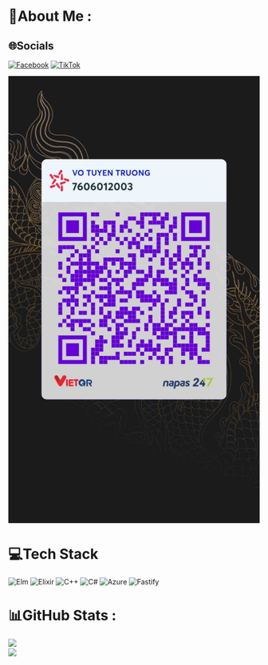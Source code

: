 # 💫About Me :

## 🌐Socials
[![Facebook](https://img.shields.io/badge/Facebook-%231877F2.svg?logo=Facebook&logoColor=white)](https://facebook.com/@TRUONG7613) [![TikTok](https://img.shields.io/badge/TikTok-%23000000.svg?logo=TikTok&logoColor=white)](https://tiktok.com/@𝓣𝓡𝓤̛𝓞̛̀𝓝𝓖⁷⁶¹³) 






![QR CODE MBBANK](https://raw.githubusercontent.com/VTT7613VN/VTT7613VN/H%C3%ACnh-%E1%BA%A3nh/F07F5C44-EC99-41F1-99D7-9320752157F8.jpeg)




# 💻Tech Stack
![Elm](https://img.shields.io/badge/Elm-60B5CC?style=plastic&logo=elm&logoColor=white) ![Elixir](https://img.shields.io/badge/elixir-%234B275F.svg?style=plastic&logo=elixir&logoColor=white) ![C++](https://img.shields.io/badge/c++-%2300599C.svg?style=plastic&logo=c%2B%2B&logoColor=white) ![C#](https://img.shields.io/badge/c%23-%23239120.svg?style=plastic&logo=c-sharp&logoColor=white) ![Azure](https://img.shields.io/badge/azure-%230072C6.svg?style=plastic&logo=azure-devops&logoColor=white) ![Fastify](https://img.shields.io/badge/fastify-%23000000.svg?style=plastic&logo=fastify&logoColor=white)
# 📊GitHub Stats :
![](https://github-readme-stats.vercel.app/api?username=VTT7613VN&theme=radical&hide_border=false&include_all_commits=false&count_private=true)<br/>
[![](https://visitcount.itsvg.in/api?id=VTT7613VN&icon=3&color=0)](https://www.tiktok.com/@MS4wLjABAAAAF-Ih-VUkKBl1nyML5sZZijjJr7Wj_CwcUQTUqzWwaI42kumzQm3-hzqAtDuRPieR?_t=8pNm0NyBZnM&_r=1)
